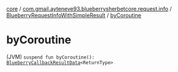 [core](../../index.md) / [com.gmail.ayteneve93.blueberrysherbetcore.request.info](../index.md) / [BlueberryRequestInfoWithSimpleResult](index.md) / [byCoroutine](./by-coroutine.md)

# byCoroutine

(JVM) `suspend fun byCoroutine(): `[`BlueberryCallbackResultData`](../-blueberry-callback-result-data/index.md)`<ReturnType>`